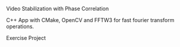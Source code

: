 Video Stabilization with Phase Correlation

C++ App with CMake, OpenCV and FFTW3 for fast fourier transform operations.

Exercise Project
